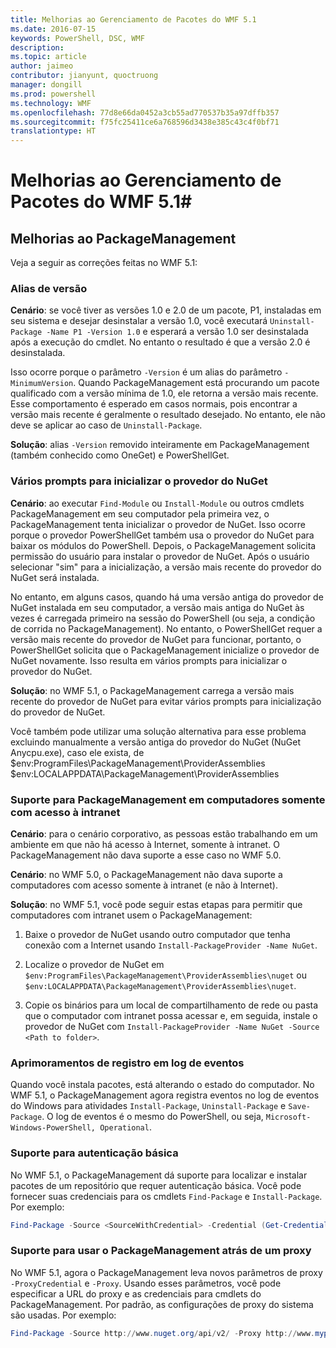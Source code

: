 ```yaml
---
title: Melhorias ao Gerenciamento de Pacotes do WMF 5.1
ms.date: 2016-07-15
keywords: PowerShell, DSC, WMF
description: 
ms.topic: article
author: jaimeo
contributor: jianyunt, quoctruong
manager: dongill
ms.prod: powershell
ms.technology: WMF
ms.openlocfilehash: 77d8e66da0452a3cb55ad770537b35a97dffb357
ms.sourcegitcommit: f75fc25411ce6a768596d3438e385c43c4f0bf71
translationtype: HT
---
```

# <a name="improvements-to-package-management-in-wmf-51"></a>Melhorias ao Gerenciamento de Pacotes do WMF 5.1#

## <a name="improvements-in-packagemanagement"></a>Melhorias ao PackageManagement ##
Veja a seguir as correções feitas no WMF 5.1: 

### <a name="version-alias"></a>Alias de versão

**Cenário**: se você tiver as versões 1.0 e 2.0 de um pacote, P1, instaladas em seu sistema e desejar desinstalar a versão 1.0, você executará `Uninstall-Package -Name P1 -Version 1.0` e esperará a versão 1.0 ser desinstalada após a execução do cmdlet. No entanto o resultado é que a versão 2.0 é desinstalada.  
    
Isso ocorre porque o parâmetro `-Version` é um alias do parâmetro `-MinimumVersion`. Quando PackageManagement está procurando um pacote qualificado com a versão mínima de 1.0, ele retorna a versão mais recente. Esse comportamento é esperado em casos normais, pois encontrar a versão mais recente é geralmente o resultado desejado. No entanto, ele não deve se aplicar ao caso de `Uninstall-Package`.
    
**Solução**: alias `-Version` removido inteiramente em PackageManagement (também conhecido como OneGet) e PowerShellGet. 

### <a name="multiple-prompts-for-bootstrapping-the-nuget-provider"></a>Vários prompts para inicializar o provedor do NuGet

**Cenário**: ao executar `Find-Module` ou `Install-Module` ou outros cmdlets PackageManagement em seu computador pela primeira vez, o PackageManagement tenta inicializar o provedor de NuGet. Isso ocorre porque o provedor PowerShellGet também usa o provedor do NuGet para baixar os módulos do PowerShell. Depois, o PackageManagement solicita permissão do usuário para instalar o provedor de NuGet. Após o usuário selecionar "sim" para a inicialização, a versão mais recente do provedor do NuGet será instalada. 
    
No entanto, em alguns casos, quando há uma versão antiga do provedor de NuGet instalada em seu computador, a versão mais antiga do NuGet às vezes é carregada primeiro na sessão do PowerShell (ou seja, a condição de corrida no PackageManagement). No entanto, o PowerShellGet requer a versão mais recente do provedor de NuGet para funcionar, portanto, o PowerShellGet solicita que o PackageManagement inicialize o provedor de NuGet novamente. Isso resulta em vários prompts para inicializar o provedor do NuGet.

**Solução**: no WMF 5.1, o PackageManagement carrega a versão mais recente do provedor de NuGet para evitar vários prompts para inicialização do provedor de NuGet.

Você também pode utilizar uma solução alternativa para esse problema excluindo manualmente a versão antiga do provedor do NuGet (NuGet Anycpu.exe), caso ele exista, de $env:ProgramFiles\PackageManagement\ProviderAssemblies $env:LOCALAPPDATA\PackageManagement\ProviderAssemblies


### <a name="support-for-packagemanagement-on-computers-with-intranet-access-only"></a>Suporte para PackageManagement em computadores somente com acesso à intranet

**Cenário**: para o cenário corporativo, as pessoas estão trabalhando em um ambiente em que não há acesso à Internet, somente à intranet. O PackageManagement não dava suporte a esse caso no WMF 5.0.

**Cenário**: no WMF 5.0, o PackageManagement não dava suporte a computadores com acesso somente à intranet (e não à Internet).

**Solução**: no WMF 5.1, você pode seguir estas etapas para permitir que computadores com intranet usem o PackageManagement:

1. Baixe o provedor de NuGet usando outro computador que tenha conexão com a Internet usando `Install-PackageProvider -Name NuGet`.

2. Localize o provedor de NuGet em `$env:ProgramFiles\PackageManagement\ProviderAssemblies\nuget` ou `$env:LOCALAPPDATA\PackageManagement\ProviderAssemblies\nuget`.

3. Copie os binários para um local de compartilhamento de rede ou pasta que o computador com intranet possa acessar e, em seguida, instale o provedor de NuGet com `Install-PackageProvider -Name NuGet -Source <Path to folder>`.


### <a name="event-logging-improvements"></a>Aprimoramentos de registro em log de eventos

Quando você instala pacotes, está alterando o estado do computador. No WMF 5.1, o PackageManagement agora registra eventos no log de eventos do Windows para atividades `Install-Package`, `Uninstall-Package` e `Save-Package`. O log de eventos é o mesmo do PowerShell, ou seja, `Microsoft-Windows-PowerShell, Operational`.

### <a name="support-for-basic-authentication"></a>Suporte para autenticação básica

No WMF 5.1, o PackageManagement dá suporte para localizar e instalar pacotes de um repositório que requer autenticação básica. Você pode fornecer suas credenciais para os cmdlets `Find-Package` e `Install-Package`. Por exemplo:

``` PowerShell
Find-Package -Source <SourceWithCredential> -Credential (Get-Credential)
```
### <a name="support-for-using-packagemanagement-behind-a-proxy"></a>Suporte para usar o PackageManagement atrás de um proxy

No WMF 5.1, agora o PackageManagement leva novos parâmetros de proxy `-ProxyCredential` e `-Proxy`. Usando esses parâmetros, você pode especificar a URL do proxy e as credenciais para cmdlets do PackageManagement. Por padrão, as configurações de proxy do sistema são usadas. Por exemplo:

``` PowerShell
Find-Package -Source http://www.nuget.org/api/v2/ -Proxy http://www.myproxyserver.com -ProxyCredential (Get-Credential)
```

